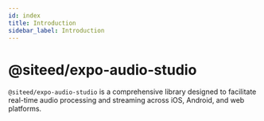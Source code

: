 ```yaml
---
id: index
title: Introduction
sidebar_label: Introduction
---
```


# @siteed/expo-audio-studio

`@siteed/expo-audio-studio` is a comprehensive library designed to facilitate real-time audio processing and streaming across iOS, Android, and web platforms.

